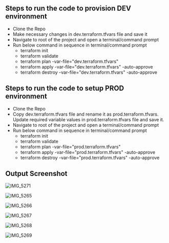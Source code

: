## Steps to run the code to provision DEV environment

- Clone the Repo
- Make necessary changes in dev.terraform.tfvars file and save it
- Navigate to root of the project and open a terminal/command prompt
- Run below command in sequence in terminal/command prompt
  - terraform init
  - terraform validate
  - terraform plan -var-file="dev.terraform.tfvars"
  - terraform apply -var-file="dev.terraform.tfvars" -auto-approve
  - terraform destroy -var-file="dev.terraform.tfvars" -auto-approve

## Steps to run the code to setup PROD environment

- Clone the Repo
- Copy dev.terraform.tfvars file and rename it as prod.terraform.tfvars. Update required variable values in prod.terraform.tfvars file and save it.
- Navigate to root of the project and open a terminal/command prompt
- Run below command in sequence in terminal/command prompt
  - terraform init
  - terraform validate
  - terraform plan -var-file="prod.terraform.tfvars"
  - terraform apply -var-file="prod.terraform.tfvars" -auto-approve
  - terraform destroy -var-file="prod.terraform.tfvars" -auto-approve

## Output Screenshot

![IMG_5271](https://github.com/user-attachments/assets/87c6bf3a-c214-46a7-b275-ab6e8f902d84)

![IMG_5265](https://github.com/user-attachments/assets/7f4199c1-e007-4891-8c76-821a6de10be1)

![IMG_5266](https://github.com/user-attachments/assets/08ff5fb5-060b-435d-a094-e471a70586c1)

![IMG_5267](https://github.com/user-attachments/assets/7fdb8870-eee1-4ea4-b779-7822acf72f69)

![IMG_5268](https://github.com/user-attachments/assets/31530569-6396-4925-b752-2ca62525f91a)

![IMG_5269](https://github.com/user-attachments/assets/f8829197-f85d-4fa4-8c60-b9023beac708)
